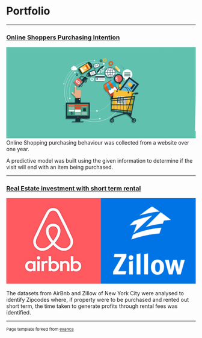 # Portfolio

---

### [Online Shoppers Purchasing Intention](https://github.com/Srihari231092/UCI_OnlineShoppers#online-shoppers-purchasing-intention)

<a href="https://github.com/Srihari231092/UCI_OnlineShoppers#online-shoppers-purchasing-intention">
<img src="images/online-shopping.png?raw=true"/>
</a>
Online Shopping purchasing behaviour was collected from a website over one year.

A predictive model was built using the given information to determine if the visit will end with an item being purchased.

---

### [Real Estate investment with short term rental](https://github.com/Srihari231092/airbnb_zillow_analytics#roi-of-short-term-rental-schemes-of-real-estate-property)

<a href="https://github.com/Srihari231092/airbnb_zillow_analytics#roi-of-short-term-rental-schemes-of-real-estate-property">
<img src="images/airbnb-zillow.png?raw=true"/>
</a>

The datasets from AirBnb and Zillow of New York City were analysed to identify Zipcodes where, if property were to be purchased and rented out short term, the time taken to generate profits through rental fees was identified.

---
<p style="font-size:11px">Page template forked from <a href="https://github.com/evanca/quick-portfolio">evanca</a></p>
<!-- Remove above link if you don't want to attibute -->
